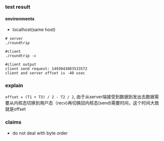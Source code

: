 ### test result
#### environments
- localhost(same host)

```shell
# server
./roundtrip

#client
./roundtrip -c

#client output
client send request: 1493043803533572
client and server offset is -40 usec
```
### explain
`offset = (T1 + T3) / 2 - T2 / 2`, 由于从server端接受到数据到发出去数据需要从内核态切换到用户态（recv)再切换回内核态(send)需要时间，这个时间大致就是offset

### claims
- do not deal with byte order
